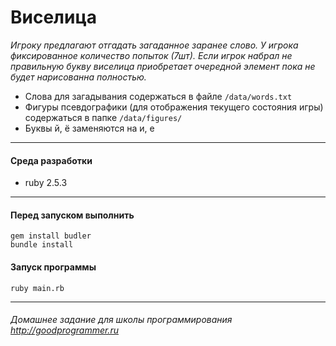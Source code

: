 # Виселица


*Игроку предлагают отгадать загаданное заранее слово. У игрока фиксированное количество попыток (7шт). Если игрок набрал не правильную букву виселица приобретает очередной элемент пока не будет нарисованна полностью.*


* Слова для загадывания содержаться в файле ``` /data/words.txt ```
* Фигуры псевдографики (для отображения текущего состояния игры) содержаться в папке ``` /data/figures/ ```
* Буквы й, ё заменяются на и, е


---
#### Среда разработки
* ruby 2.5.3

---
#### Перед запуском выполнить
```
gem install budler
bundle install
```


#### Запуск программы
```
ruby main.rb
```

---
###### Домашнее задание для школы программирования http://goodprogrammer.ru
